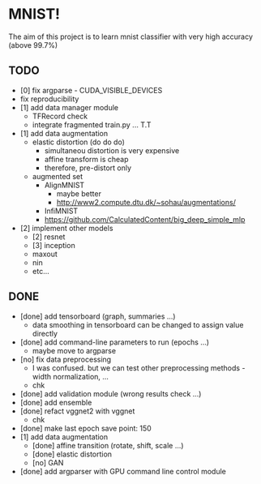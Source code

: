 # MNIST!

The aim of this project is to learn mnist classifier with very high accuracy
(above 99.7%)

## TODO

* [0] fix argparse - CUDA_VISIBLE_DEVICES
* fix reproducibility
* [1] add data manager module
    * TFRecord check
    * integrate fragmented train.py ... T.T
* [1] add data augmentation
    * elastic distortion (do do do)
        * simultaneou distortion is very expensive
        * affine transform is cheap
        * therefore, pre-distort only
    * augmented set
        * AlignMNIST
            * maybe better
            * http://www2.compute.dtu.dk/~sohau/augmentations/
        * InfiMNIST
        * https://github.com/CalculatedContent/big_deep_simple_mlp
* [2] implement other models
    * [2] resnet
    * [3] inception
    * maxout
    * nin
    * etc...

## DONE
* [done] add tensorboard (graph, summaries ...)
    * data smoothing in tensorboard can be changed to assign value directly
* [done] add command-line parameters to run (epochs ...)
    * maybe move to argparse
* [no] fix data preprocessing
    * I was confused. but we can test other preprocessing methods - width normalization, ...
    * chk
* [done] add validation module (wrong results check ...)
* [done] add ensemble
* [done] refact vggnet2 with vggnet
    * chk
* [done] make last epoch save point: 150
* [1] add data augmentation
    * [done] affine transition (rotate, shift, scale ...)
    * [done] elastic distortion
    * [no] GAN
* [done] add argparser with GPU command line control module
